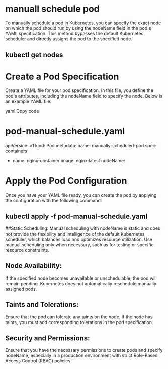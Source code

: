 # manuall schedule pod
To manually schedule a pod in Kubernetes, you can specify the exact node on which the pod should run by using the nodeName field in the pod's YAML specification. This method bypasses the default Kubernetes scheduler and directly assigns the pod to the specified node.
## kubectl get nodes
 # Create a Pod Specification
Create a YAML file for your pod specification. In this file, you define the pod's attributes, including the nodeName field to specify the node. Below is an example YAML file:

yaml
Copy code
# pod-manual-schedule.yaml
apiVersion: v1
kind: Pod
metadata:
  name: manually-scheduled-pod
spec:
  containers:
  - name: nginx-container
    image: nginx:latest
  nodeName: <node-name>

  #  Apply the Pod Configuration
Once you have your YAML file ready, you can create the pod by applying the configuration with the following command:

## kubectl apply -f pod-manual-schedule.yaml

##Static Scheduling: 
Manual scheduling with nodeName is static and does not provide the flexibility and intelligence of the default Kubernetes scheduler, which balances load and optimizes resource utilization. Use manual scheduling only when necessary, such as for testing or specific resource constraints.

## Node Availability: 
If the specified node becomes unavailable or unschedulable, the pod will remain pending. Kubernetes does not automatically reschedule manually assigned pods.

## Taints and Tolerations: 
Ensure that the pod can tolerate any taints on the node. If the node has taints, you must add corresponding tolerations in the pod specification.

## Security and Permissions:
 Ensure that you have the necessary permissions to create pods and specify nodeName, especially in a production environment with strict Role-Based Access Control (RBAC) policies.




